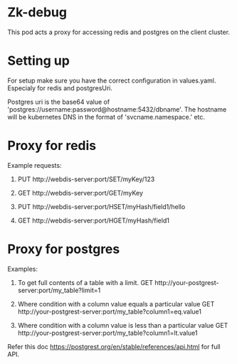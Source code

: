 # Zk-debug
This pod acts a proxy for accessing redis and postgres on the client cluster.

# Setting up
For setup make sure you have the correct configuration in values.yaml. Especialy for redis and postgresUri.

Postgres uri is the base64 value of 'postgres://username:password@hostname:5432/dbname'. The hostname will be kubernetes DNS in the format of 'svcname.namespace.' etc.

# Proxy for redis
Example requests:

1. PUT http://webdis-server:port/SET/myKey/123

2. GET http://webdis-server:port/GET/myKey

3. PUT http://webdis-server:port/HSET/myHash/field1/hello

4. GET http://webdis-server:port/HGET/myHash/field1

# Proxy for postgres
Examples:

1. To get full contents of a table with a limit.
GET http://your-postgrest-server:port/my_table?limit=1

2. Where condition with a column value equals a particular value
GET http://your-postgrest-server:port/my_table?column1=eq.value1 

3. Where condition with a column value is less than a particular value
GET http://your-postgrest-server:port/my_table?column1=lt.value1 

Refer this doc https://postgrest.org/en/stable/references/api.html for full API. 
